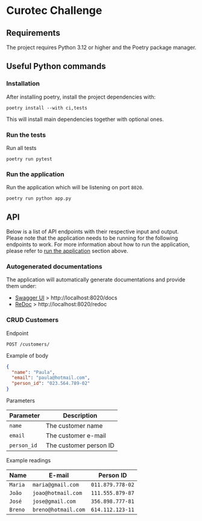 # Curotec Challenge

## Requirements

The project requires Python 3.12 or higher and the Poetry package manager.

## Useful Python commands

### Installation

After installing poetry, install the project dependencies with:

```console
poetry install --with ci,tests
```
This will install main dependencies together with optional ones.

### Run the tests

Run all tests

```console
poetry run pytest
```

### Run the application

Run the application which will be listening on port `8020`.

```console
poetry run python app.py
```

## API

Below is a list of API endpoints with their respective input and output. Please note that the application needs to be
running for the following endpoints to work. For more information about how to run the application, please refer
to [run the application](#run-the-application) section above.

### Autogenerated documentations
The application will automatically generate documentations and provide them under:

- [Swagger UI](https://github.com/swagger-api/swagger-ui) > http://localhost:8020/docs
- [ReDoc](https://github.com/Redocly/redoc) > http://localhost:8020/redoc

### CRUD Customers

Endpoint

```text
POST /customers/
```

Example of body

```json
{
  "name": "Paula",
  "email": "paula@hotmail.com",
  "person_id": "023.564.789-02"
}
```

Parameters

| Parameter      | Description            |
| -------------- | ---------------------- |
| `name`         | The customer name      |
| `email`        | The customer e-mail    |
| `person_id`    | The customer person ID |

Example readings

| Name    | E-mail              | Person ID        |
| ------- | ------------------- | ---------------- |
| `Maria` | `maria@gmail.com`   | `011.879.778-02` |
| `João`  | `joao@hotmail.com`  | `111.555.879-87` |
| `José`  | `jose@gmail.com`    | `356.898.777-81` |
| `Breno` | `breno@hotmail.com` | `614.112.123-11` |